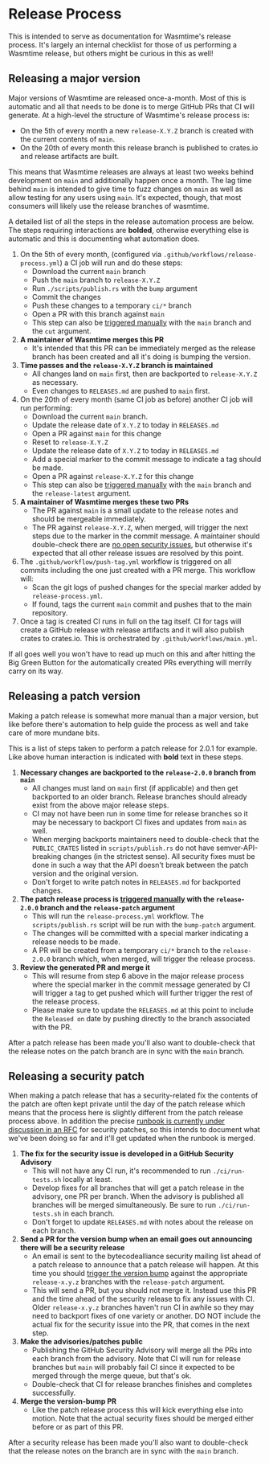 # Release Process

This is intended to serve as documentation for Wasmtime's release process. It's
largely an internal checklist for those of us performing a Wasmtime release, but
others might be curious in this as well!

## Releasing a major version

Major versions of Wasmtime are released once-a-month. Most of this is automatic
and all that needs to be done is to merge GitHub PRs that CI will
generate. At a high-level the structure of Wasmtime's release process is:

* On the 5th of every month a new `release-X.Y.Z` branch is created with the
  current contents of `main`.
* On the 20th of every month this release branch is published to crates.io and
  release artifacts are built.

This means that Wasmtime releases are always at least two weeks behind
development on `main` and additionally happen once a month. The lag time behind
`main` is intended to give time to fuzz changes on `main` as well as allow
testing for any users using `main`. It's expected, though, that most consumers
will likely use the release branches of wasmtime.

A detailed list of all the steps in the release automation process are below.
The steps requiring interactions are **bolded**, otherwise everything else is
automatic and this is documenting what automation does.

1. On the 5th of every month, (configured via
   `.github/workflows/release-process.yml`) a CI job
   will run and do these steps:
   * Download the current `main` branch
   * Push the `main` branch to `release-X.Y.Z`
   * Run `./scripts/publish.rs` with the `bump` argument
   * Commit the changes
   * Push these changes to a temporary `ci/*` branch
   * Open a PR with this branch against `main`
   * This step can also be [triggered manually][ci-trigger] with the `main`
     branch and the `cut` argument.
2. **A maintainer of Wasmtime merges this PR**
   * It's intended that this PR can be immediately merged as the release branch
     has been created and all it's doing is bumping the version.
3. **Time passes and the `release-X.Y.Z` branch is maintained**
   * All changes land on `main` first, then are backported to `release-X.Y.Z` as
     necessary.
   * Even changes to `RELEASES.md` are pushed to `main` first.
4. On the 20th of every month (same CI job as before) another CI job will run
   performing:
   * Download the current `main` branch.
   * Update the release date of `X.Y.Z` to today in `RELEASES.md`
   * Open a PR against `main` for this change
   * Reset to `release-X.Y.Z`
   * Update the release date of `X.Y.Z` to today in `RELEASES.md`
   * Add a special marker to the commit message to indicate a tag should be made.
   * Open a PR against `release-X.Y.Z` for this change
   * This step can also be [triggered manually][ci-trigger] with the `main`
     branch and the `release-latest` argument.
5. **A maintainer of Wasmtime merges these two PRs**
   * The PR against `main` is a small update to the release notes and should be
     mergeable immediately.
   * The PR against `release-X.Y.Z`, when merged, will trigger the next steps due
     to the marker in the commit message. A maintainer should double-check there
     are [no open security issues][rustsec-issues], but otherwise it's expected
     that all other release issues are resolved by this point.
6. The `.github/workflow/push-tag.yml` workflow is triggered on all commits
   including the one just created with a PR merge. This workflow will:
   * Scan the git logs of pushed changes for the special marker added by
     `release-process.yml`.
   * If found, tags the current `main` commit and pushes that to the main
     repository.
7. Once a tag is created CI runs in full on the tag itself. CI for tags will
   create a GitHub release with release artifacts and it will also publish
   crates to crates.io. This is orchestrated by `.github/workflows/main.yml`.

If all goes well you won't have to read up much on this and after hitting the
Big Green Button for the automatically created PRs everything will merrily
carry on its way.

[rustsec-issues]: https://github.com/bytecodealliance/wasmtime/issues?q=RUSTSEC+is%3Aissue+is%3Aopen+
[ci-trigger]: https://github.com/bytecodealliance/wasmtime/actions/workflows/release-process.yml

## Releasing a patch version

Making a patch release is somewhat more manual than a major version, but like
before there's automation to help guide the process as well and take care of
more mundane bits.

This is a list of steps taken to perform a patch release for 2.0.1 for example.
Like above human interaction is indicated with **bold** text in these steps.

1. **Necessary changes are backported to the `release-2.0.0` branch from
   `main`**
   * All changes must land on `main` first (if applicable) and then get
     backported to an older branch. Release branches should already exist from
     the above major release steps.
   * CI may not have been run in some time for release branches so it may be
     necessary to backport CI fixes and updates from `main` as well.
   * When merging backports maintainers need to double-check that the
     `PUBLIC_CRATES` listed in `scripts/publish.rs` do not have
     semver-API-breaking changes (in the strictest sense). All security fixes
     must be done in such a way that the API doesn't break between the patch
     version and the original version.
   * Don't forget to write patch notes in `RELEASES.md` for backported changes.
2. **The patch release process is [triggered manually][ci-trigger] with
   the `release-2.0.0` branch and the `release-patch` argument**
   * This will run the `release-process.yml` workflow. The `scripts/publish.rs`
     script will be run with the `bump-patch` argument.
   * The changes will be committed with a special marker indicating a release
     needs to be made.
   * A PR will be created from a temporary `ci/*` branch to the `release-2.0.0`
     branch which, when merged, will trigger the release process.
3. **Review the generated PR and merge it**
   * This will resume from step 6 above in the major release process where the
     special marker in the commit message generated by CI will trigger a tag to
     get pushed which will further trigger the rest of the release process.
   * Please make sure to update the `RELEASES.md` at this point to include the
     `Released on` date by pushing directly to the branch associated with the
     PR.

After a patch release has been made you'll also want to double-check that the
release notes on the patch branch are in sync with the `main` branch.

[bump-version]: https://github.com/bytecodealliance/wasmtime/actions/workflows/bump-version.yml

## Releasing a security patch

When making a patch release that has a security-related fix the contents of the
patch are often kept private until the day of the patch release which means that
the process here is slightly different from the patch release process above. In
addition the precise [runbook is currently under discussion in an
RFC](https://github.com/bytecodealliance/rfcs/pull/20) for security patches, so
this intends to document what we've been doing so far and it'll get updated when
the runbook is merged.

1. **The fix for the security issue is developed in a GitHub Security
   Advisory**
   * This will not have any CI run, it's recommended to run `./ci/run-tests.sh`
     locally at least.
   * Develop fixes for all branches that will get a patch release in the
     advisory, one PR per branch. When the advisory is published all branches
     will be merged simultaneously. Be sure to run `./ci/run-tests.sh` in each
     branch.
   * Don't forget to update `RELEASES.md` with notes about the release on
     each branch.
2. **Send a PR for the version bump when an email goes out announcing there will
   be a security release**
   * An email is sent to the bytecodealliance security mailing list ahead of a
     patch release to announce that a patch release will happen. At this time you
     should [trigger the version bump][ci-trigger] against the appropriate
     `release-x.y.z` branches with the `release-patch` argument.
   * This will send a PR, but you should not merge it. Instead use this PR and
     the time ahead of the security release to fix any issues with CI. Older
     `release-x.y.z` branches haven't run CI in awhile so they may need to
     backport fixes of one variety or another. DO NOT include the actual fix for
     the security issue into the PR, that comes in the next step.
3. **Make the advisories/patches public**
   * Publishing the GitHub Security Advisory will merge all the PRs into each
     branch from the advisory. Note that CI will run for release branches but
     `main` will probably fail CI since it expected to be merged through the
     merge queue, but that's ok.
   * Double-check that CI for release branches finishes and completes
     successfully.
4. **Merge the version-bump PR**
   * Like the patch release process this will kick everything else into motion.
     Note that the actual security fixes should be merged either before or as
     part of this PR.

After a security release has been made you'll also want to double-check that
the release notes on the branch are in sync with the `main` branch.
